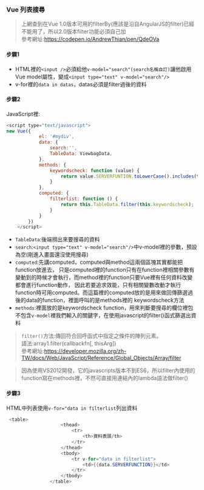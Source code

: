 ### Vue 列表搜尋
>上網查到在Vue 1.0版本可用的filterBy(應該是沿自AngularJS的filter)已經不能用了，所以2.0版本filter功能必須自己加  
>參考網址:https://codepen.io/AndrewThian/pen/QdeOVa

#### 步驟1
* HTML裡的`<input />`必須給他`v-model="search"(search名稱自訂)`讓他啟用Vue model屬性，變成`<input type="text" v-model="search"/>`
* v-for裡的`data in datas`，datas必須是filter過後的資料
#### 步驟2
JavaScript裡:  
```javascript
<script type="text/javascript">     
new Vue({
            el: '#mydiv',
            data: {
                search:'',
                TableData: ViewbagData, 
            },
            methods: {
                keywordscheck: function (value) {
                    return value.SERVERFUNTION.toLowerCase().includes(this.search.toLowerCase());
                }
            },
            computed: {
                filterlist: function () {
                    return this.TableData.filter(this.keywordscheck);
                }
            }
        })
    </script>
```
* `TableData`:後端撈出來要搜尋的資料
* `search`:`<input type="text" v-model="search"/>`中v-model裡的參數，預設為空(剛進入畫面還沒使用搜尋)
* `computed`:先講computed，computed與method這兩個區塊其實都能把function放進去，
只是computed裡的function只有在function裡相關參數有變動到的時候才會執行，而method裡的function只要Vue裡有任何資料改變都會進行function動作，
因此若要追求效能，只有相關變數改動才執行function時可用computed。而這篇裡的computed放的是用來做回傳篩選過後的data的function，裡面呼叫的是methods裡的
keywordscheck方法  
* `methods`:裡面放的是keywordscheck function，用來判斷要搜尋的欄位裡包不包含`v-model`裡我們輸入的關鍵字，在使用javascript的filter()函式篩選出資料
>`filter()`方法:傳回符合回呼函式中指定之條件的陣列元素。  
>語法:array1.filter(callbackfn[, thisArg])  
>參考網址:https://developer.mozilla.org/zh-TW/docs/Web/JavaScript/Reference/Global_Objects/Array/filter  
   
>因為使用VS2012開發，它的javascripts版本不到ES6，所以filter內使用的function寫在methods裡，不然可直接用連結內的lambda語法做filter()

#### 步驟3
HTML中列表使用`v-for="data in filterlist`列出資料
```c#
 <table>
                    <thead>
                        <tr>
                            <th>資料表頭/th>
                        </tr>
                    </thead>
                    <tbody>
                        <tr v-for="data in filterlist">
                            <td>{{data.SERVERFUNCTION}}</td>
                        </tr>
                    </tbody>
                </table>

